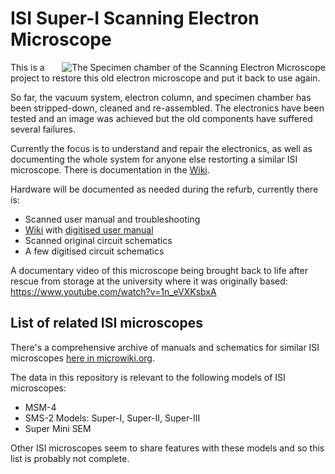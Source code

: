 # ISI Super-I Scanning Electron Microscope

<img align="right" src="https://github.com/user-attachments/assets/d402b069-334c-4cdd-84aa-dfaa97b3b684" alt="The Specimen chamber of the Scanning Electron Microscope">

This is a project to restore this old electron microscope and put it back to use again.

So far, the vacuum system, electron column, and specimen chamber has been stripped-down, cleaned and re-assembled. The electronics have been tested and an image was achieved but the old components have suffered several failures.

Currently the focus is to understand and repair the electronics, as well as documenting the whole system for anyone else restorting a similar ISI microscope. There is documentation in the [Wiki](../../wiki).

Hardware will be documented as needed during the refurb, currently there is:
- Scanned user manual and troubleshooting
- [Wiki](../../wiki) with [digitised user manual](../../wiki/Original-Instruction-Manual)
- Scanned original circuit schematics
- A few digitised circuit schematics

A documentary video of this microscope being brought back to life after rescue from storage at the university where it was originally based: https://www.youtube.com/watch?v=1n_eVXKsbxA

## List of related ISI microscopes

There's a comprehensive archive of manuals and schematics for similar ISI microscopes [here in microwiki.org](https://microwiki.org/wiki/index.php/SEM_I-O).

The data in this repository is relevant to the following models of ISI microscopes:

- MSM-4
- SMS-2 Models: Super-I, Super-II, Super-III
- Super Mini SEM

Other ISI microscopes seem to share features with these models and so this list is probably not complete.
